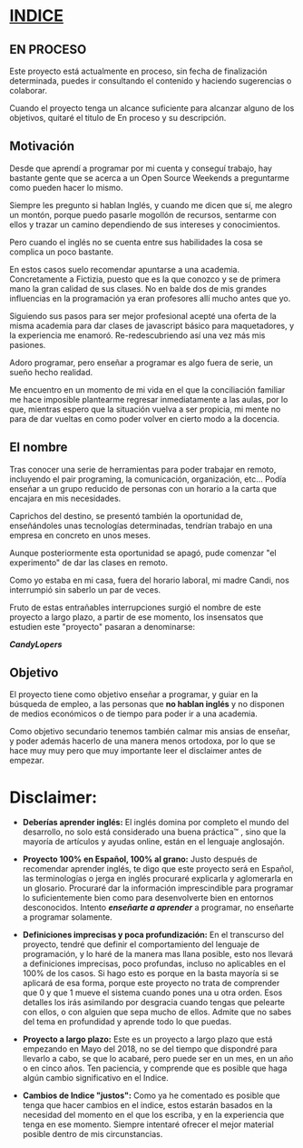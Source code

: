 
# [INDICE](./indice.md)

## EN PROCESO
Este proyecto está actualmente en proceso, sin fecha de finalización determinada, puedes ir consultando el contenido y haciendo sugerencias o colaborar.

Cuando el proyecto tenga un alcance suficiente para alcanzar alguno de los objetivos, quitaré el titulo de En proceso y su descripción.


## Motivación
Desde que aprendí a programar por mi cuenta y conseguí trabajo, hay bastante gente que se acerca a un Open Source Weekends a preguntarme como pueden hacer lo mismo.

Siempre les pregunto si hablan Inglés, y cuando me dicen que sí, me alegro un montón, porque puedo pasarle mogollón de recursos, sentarme con ellos y trazar un camino dependiendo de sus intereses y conocimientos.

Pero cuando el inglés no se cuenta entre sus habilidades la cosa se complica un poco bastante.

En estos casos suelo recomendar apuntarse a una academia. Concretamente a Fictizia, puesto que es la que conozco y se de primera mano la gran calidad de sus clases. No en balde dos de mis grandes influencias en la programación ya eran profesores allí mucho antes que yo.

Siguiendo sus pasos para ser mejor profesional acepté una oferta de la misma academia para dar clases de javascript básico para maquetadores, y la experiencia me enamoró. Re-redescubriendo así una vez más mis pasiones.

Adoro programar, pero enseñar a programar es algo fuera de serie, un sueño hecho realidad.

Me encuentro en un momento de mi vida en el que la conciliación familiar me hace imposible plantearme regresar inmediatamente a las aulas, por lo que, mientras espero que la situación vuelva a ser propicia, mi mente no para de dar vueltas en como poder volver en cierto modo a la docencia. 

## El nombre
Tras conocer una serie de herramientas para poder trabajar en remoto, incluyendo el pair programing, la comunicación, organización, etc... Podía enseñar a un grupo reducido de personas con un horario a la carta que encajara en mis necesidades.

Caprichos del destino, se presentó también la oportunidad de, enseñándoles unas tecnologías determinadas, tendrían trabajo en una empresa en concreto en unos meses.

Aunque posteriormente esta oportunidad se apagó, pude comenzar "el experimento" de dar las clases en remoto.

Como yo estaba en mi casa, fuera del horario laboral, mi madre Candi, nos interrumpió sin saberlo un par de veces.

Fruto de estas entrañables interrupciones surgió el nombre de este proyecto a largo plazo, a partir de ese momento, los insensatos que estudien este "proyecto" pasaran a denominarse:

 ***CandyLopers*** 
## Objetivo
El proyecto tiene como objetivo enseñar a programar, y guiar en la búsqueda de empleo, a las personas que **no hablan inglés** y no disponen de medios económicos o de tiempo para poder ir a una academia.

Como objetivo secundario tenemos también calmar mis ansias de enseñar, y poder además hacerlo de una manera menos ortodoxa, por lo que se hace muy muy pero que muy importante leer el disclaimer antes de empezar.

# Disclaimer:

- **Deberías aprender inglés:**
El inglés domina por completo el mundo del desarrollo, no solo está considerado una buena práctica™ , sino que la mayoría de artículos y ayudas online, están en el lenguaje anglosajón.

- **Proyecto 100% en Español, 100% al grano:**
Justo después de recomendar aprender inglés, te digo que este proyecto será en Español, las terminologías o jerga en inglés procuraré explicarla y aglomerarla en un glosario.
Procuraré dar la información imprescindible para programar lo suficientemente bien como para desenvolverte bien en entornos desconocidos.
Intento ***enseñarte a aprender*** a programar, no enseñarte a programar solamente.
- **Definiciones imprecisas y poca profundización:**
En el transcurso del proyecto, tendré que definir el comportamiento del lenguaje de programación, y lo haré de la manera mas llana posible, esto nos llevará a definiciones imprecisas, poco profundas, incluso no aplicables en el 100% de los casos.
Si hago esto es porque en la basta mayoría si se aplicará de esa forma, porque este proyecto no trata de comprender que 0 y que 1 mueve el sistema cuando pones una u otra orden.
Esos detalles los irás asimilando por desgracia cuando tengas que pelearte con ellos, o con alguien que sepa mucho de ellos. Admite que no sabes del tema en profundidad y aprende todo lo que puedas.
- **Proyecto a largo plazo:**
Este es un proyecto a largo plazo que está empezando en Mayo del 2018, no se del tiempo que dispondré para llevarlo a cabo, se que lo acabaré, pero puede ser en un mes, en un año o en cinco años. Ten paciencia, y comprende que es posible que haga algún cambio significativo en el Indice.
- **Cambios de Indice "justos":**
Como ya he comentado es posible que tenga que hacer cambios en el indice, estos estarán basados en la necesidad del momento en el que los escriba, y en la experiencia que tenga en ese momento.
Siempre intentaré ofrecer el mejor material posible dentro de mis circunstancias.
